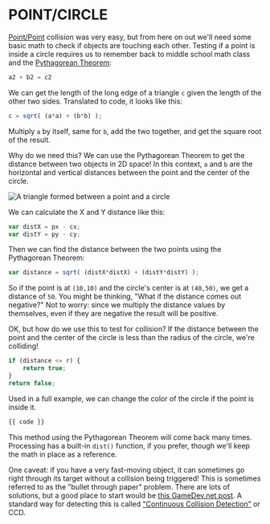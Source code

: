 # POINT/CIRCLE

[Point/Point](point-point.php) collision was very easy, but from here on out we'll need some basic math to check if objects are touching each other. Testing if a point is inside a circle requires us to remember back to middle school math class and the [Pythagorean Theorem](http://en.wikipedia.org/wiki/Pythagorean_theorem):

```javascript
a2 + b2 = c2
```

We can get the length of the long edge of a triangle `c` given the length of the other two sides. Translated to code, it looks like this:

```javascript
c = sqrt( (a*a) + (b*b) );
```

Multiply `a` by itself, same for `b`, add the two together, and get the square root of the result.

Why do we need this? We can use the Pythagorean Theorem to get the distance between two objects in 2D space! In this context, `a` and `b` are the horizontal and vertical distances between the point and the center of the circle.

![A triangle formed between a point and a circle](images/point-circle.jpg)

We can calculate the X and Y distance like this:

```javascript
var distX = px - cx;
var distY = py - cy;
```

Then we can find the distance between the two points using the Pythagorean Theorem:

```javascript
var distance = sqrt( (distX*distX) + (distY*distY) );
```

So if the point is at `(10,10)` and the circle's center is at `(40,50)`, we get a distance of `50`. You might be thinking, "What if the distance comes out negative?" Not to worry: since we multiply the distance values by themselves, even if they are negative the result will be positive.

OK, but how do we use this to test for collision? If the distance between the point and the center of the circle is less than the radius of the circle, we're colliding!

```javascript
if (distance <= r) {
    return true;
}
return false;
```

Used in a full example, we can change the color of the circle if the point is inside it.

```javascript
{{ code }}
```

This method using the Pythagorean Theorem will come back many times. Processing has a built-in `dist()` function, if you prefer, though we'll keep the math in place as a reference.

One caveat: if you have a very fast-moving object, it can sometimes go right through its target without a collision being triggered! This is sometimes referred to as the "bullet through paper" problem. There are lots of solutions, but a good place to start would be [this GameDev.net post](http://gamedev.stackexchange.com/questions/22765/how-do-i-check-collision-when-firing-bullet). A standard way for detecting this is called ["Continuous Collision Detection"](http://en.wikipedia.org/wiki/Collision_detection#A_posteriori_.28discrete.29_versus_a_priori_.28continuous.29) or CCD.